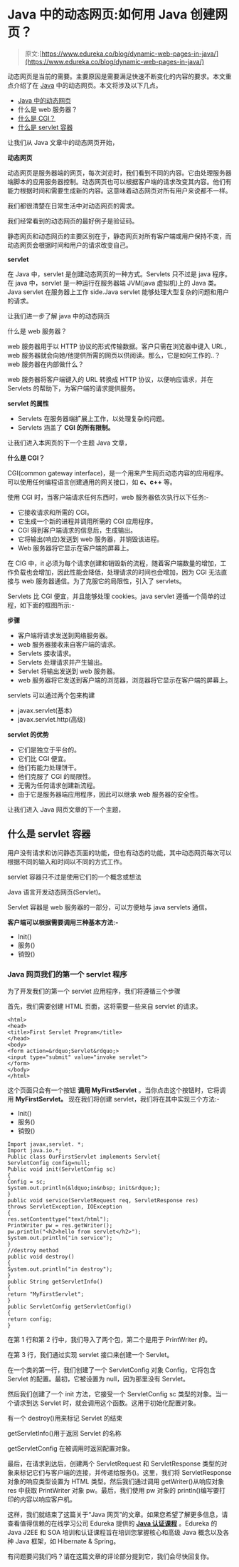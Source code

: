 # Java 中的动态网页:如何用 Java 创建网页？

> 原文:[https://www.edureka.co/blog/dynamic-web-pages-in-java/](https://www.edureka.co/blog/dynamic-web-pages-in-java/)

动态网页是当前的需要。主要原因是需要满足快速不断变化的内容的要求。本文重点介绍了在 [Java](https://www.edureka.co/blog/java-tutorial/) 中的动态网页。本文将涉及以下几点。

*   [Java 中的动态网页](#DynamicWebPagesInJava)
*   什么是 web 服务器？
*   [什么是 CGI？](#WhatisCGI?)
*   [什么是 servlet 容器](#Whatisservletcontainer)

让我们从 Java 文章中的动态网页开始，

**动态网页**

动态网页是服务器端的网页，每次浏览时，我们看到不同的内容。它由处理服务器端脚本的应用服务器控制。动态网页也可以根据客户端的请求改变其内容。他们有能力根据时间和需要生成新的内容。这意味着动态网页对所有用户来说都不一样。

我们都很清楚在日常生活中对动态网页的需求。

我们经常看到的动态网页的最好例子是验证码。

静态网页和动态网页的主要区别在于，静态网页对所有客户端或用户保持不变，而动态网页会根据时间和用户的请求改变自己。

**servlet**

在 Java 中，servlet 是创建动态网页的一种方式。Servlets 只不过是 java 程序。 在 java 中，servlet 是一种运行在服务器端 JVM(java 虚拟机)上的 Java 类。Java servlet 在服务器上工作 side.Java servlet 能够处理大型复杂的问题和用户的请求。

让我们进一步了解 java 中的动态网页

什么是 web 服务器？

web 服务器用于以 HTTP 协议的形式传输数据。客户只需在浏览器中键入 URL，web 服务器就会向她/他提供所需的网页以供阅读。那么，它是如何工作的..？web 服务器在内部做什么？

web 服务器将客户端键入的 URL 转换成 HTTP 协议，以便响应请求，并在 Servlets 的帮助下，为客户端的请求提供服务。

**servlet 的属性**

*   Servlets 在服务器端扩展上工作，以处理复杂的问题。
*   Servlets 涵盖了 **CGI 的所有限制。**

让我们进入本网页的下一个主题 Java 文章，

**什么是 CGI？**

CGI(common gateway interface)，是一个用来产生网页动态内容的应用程序。可以使用任何编程语言创建通用的网关接口，如 **c、c++** 等。

使用 CGI 时，当客户端请求任何东西时，web 服务器依次执行以下任务:-

*   它接收请求和所需的 CGI。
*   它生成一个新的进程并调用所需的 CGI 应用程序。
*   CGI 得到客户端请求的信息后，生成输出。
*   它将输出(响应)发送到 web 服务器，并销毁该进程。
*   Web 服务器将它显示在客户端的屏幕上。

在 CIG 中，it 必须为每个请求创建和销毁新的流程，随着客户端数量的增加，工作负载也会增加，因此性能会降低，处理请求的时间也会增加，因为 CGI 无法直接与 web 服务器通信。为了克服它的局限性，引入了 servlets。

Servlets 比 CGI 便宜，并且能够处理 cookies。java servlet 遵循一个简单的过程，如下面的框图所示:-

**步骤**

*   客户端将请求发送到网络服务器。
*   web 服务器接收来自客户端的请求。
*   Servlets 接收请求。
*   Servlets 处理请求并产生输出。
*   Servlet 将输出发送到 web 服务器。
*   web 服务器将它发送到客户端的浏览器，浏览器将它显示在客户端的屏幕上。

servlets 可以通过两个包来构建

*   javax.servlet(基本)
*   javax.servlet.http(高级)

**servlet 的优势**

*   它们是独立于平台的。
*   它们比 CGI 便宜。
*   他们有能力处理饼干。
*   他们克服了 CGI 的局限性。
*   无需为任何请求创建新流程。
*   由于它是服务器端应用程序，因此可以继承 web 服务器的安全性。

让我们进入 Java 网页文章的下一个主题，

## **什么是 servlet 容器**

用户没有请求和访问静态页面的功能，但也有动态的功能，其中动态网页每次可以根据不同的输入和时间以不同的方式工作。

servlet 容器只不过是使用它们的一个概念或想法

Java 语言开发动态网页(Servlet)。

Servlet 容器是 web 服务器的一部分，可以方便地与 java servlets 通信。

**客户端可以根据需要调用三种基本方法:-**

*   Init()
*   服务()
*   销毁()

### **Java 网页我们的第一个 servlet 程序**

为了开发我们的第一个 servlet 应用程序，我们将遵循三个步骤

首先，我们需要创建 HTML 页面，这将需要一些来自 servlet 的请求。

```
<html>
<head>
<title>First Servlet Program</title>
</head>
<body>
<form action=&rdquo;Servlet&rdquo;>
<input type="submit" value="invoke servlet">
</form>
</body>
</html>

```

这个页面只会有一个按钮 **调用 MyFirstServlet** 。当你点击这个按钮时，它将调用 **MyFirstServlet。** 现在我们将创建 servlet，我们将在其中实现三个方法:-

*   Init()
*   服务()
*   销毁()

```
Import javax,servlet. *;
Import java.io.*;
Public class OurFirstServlet implements Servlet{
ServletConfig config=null;
Public void init(ServletConfig sc)
{
Config = sc;
System.out.println(&ldquo;in&nbsp; init&rdquo;);
}
public void service(ServletRequest req, ServletResponse res)
throws ServletException, IOException
{
res.setContenttype("text/html");
PrintWriter pw = res.getWriter();
pw.println("<h2>hello from servlet</h2>");
System.out.println("in service");
}
//destroy method
public void destroy()
{
System.out.println("in destroy");
}
public String getServletInfo()
{
return "MyFirstServlet";
}
public ServletConfig getServletConfig()
{
return config;
}

```

在第 1 行和第 2 行中，我们导入了两个包，第二个是用于 PrintWriter 的。

在第 3 行，我们通过实现 servlet 接口来创建一个 Servlet。

在一个类的第一行，我们创建了一个 ServletConfig 对象 Config，它将包含 Servlet 的配置。最初，它被设置为 null，因为那里没有 Servlet。

然后我们创建了一个 init 方法，它接受一个 ServletConfig sc 类型的对象。当一个请求到达 Servlet 时，就会调用这个函数。这用于初始化配置对象。

有一个 destroy()用来标记 Servlet 的结束

getServletInfo()用于返回 Servlet 的名称

getServletConfig 在被调用时返回配置对象。

最后，在请求到达后，创建两个 ServletRequest 和 ServletResponse 类型的对象来标记它们与客户端的连接，并传递给服务()。这里，我们将 ServletResponse 对象的响应类型设置为 HTML 类型。然后我们通过调用 getWriter()从响应对象 res 中获取 PrintWriter 对象 pw。最后，我们使用 pw 对象的 println()编写要打印的内容以响应客户机。

这样，我们就结束了这篇关于“Java 网页”的文章。如果您希望了解更多信息，请查看值得信赖的在线学习公司 Edureka 提供的 [**Java 认证课程**](https://www.edureka.co/java-j2ee-training-course) 。Edureka 的 Java J2EE 和 SOA 培训和认证课程旨在培训您掌握核心和高级 Java 概念以及各种 Java 框架，如 Hibernate & Spring。

有问题要问我们吗？请在这篇文章的评论部分提到它，我们会尽快回复你。